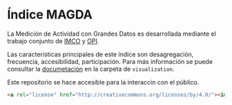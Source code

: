 
# Índice MAGDA
La Medición de Actividad con Grandes Datos es desarrollada mediante el trabajo conjunto de [IMCO](www.imco.org.mx) y [OPI](www.opi.la). 

Las características principales de este índice son desagregación, frecuencia, accesibilidad, participación.
Para más información se puede consultar la [documetación](visualization/ficha_tecnica/ficha_tecnica.pdf) en la carpeta de `visualization`.  

Este repositorio se hace accesible para la interaccin con el público. 


```html
<a rel="license" href="http://creativecommons.org/licenses/by/4.0/"><img alt="Creative Commons License" style="border-width:0" src="https://i.creativecommons.org/l/by/4.0/88x31.png" /></a><br />This work is licensed under a <a rel="license" href="http://creativecommons.org/licenses/by/4.0/">Creative Commons Attribution 4.0 International License</a>.
```

